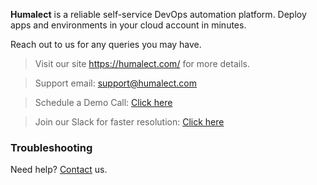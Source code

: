 
**Humalect** is a reliable self-service DevOps automation platform. Deploy apps and environments in your cloud account in minutes.

Reach out to us for any queries you may have.

> Visit our site https://humalect.com/ for more details.

> Support email: support@humalect.com

> Schedule a Demo Call: [Click here](https://calendly.com/humalect/30min?month=2023-01)

> Join our Slack for faster resolution: [Click here](https://join.slack.com/t/humalectworkspace/shared_invite/zt-1ojd2y5cm-vGwCwArU0veZlWyW4oerTA)


### Troubleshooting
Need help? [Contact](https://docs.humalect.com/en/contact) us.
